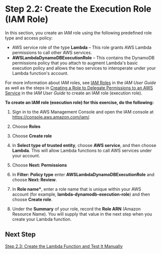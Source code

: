 # Step 2\.2: Create the Execution Role \(IAM Role\)<a name="with-dynamodb-create-execution-role"></a>

In this section, you create an IAM role using the following predefined role type and access policy:
+ AWS service role of the type **Lambda** – This role grants AWS Lambda permissions to call other AWS services\. 
+ **AWSLambdaDynamoDBExecutionRole** – This contains the DynamoDB permissions policy that you attach to augment Lambda's basic execution policy and allows the two services to interoperate under your Lambda function's account\.

 For more information about IAM roles, see [IAM Roles](https://docs.aws.amazon.com/IAM/latest/UserGuide/id_roles.html) in the *IAM User Guide* as well as the steps in [Creating a Role to Delegate Permissions to an AWS Service](https://docs.aws.amazon.com/IAM/latest/UserGuide/id_roles_create_for-service.html) in the *IAM User Guide* to create an IAM role \(execution role\)\. 

**To create an IAM role \(execution role\) for this exercise, do the following:**

1. Sign in to the AWS Management Console and open the IAM console at [https://console\.aws\.amazon\.com/iam/](https://console.aws.amazon.com/iam/)\.

1. Choose **Roles**

1. Choose **Create role**

1. In **Select type of trusted entity**, choose **AWS service**, and then choose **Lambda**\. This will allow Lambda functions to call AWS services under your account\.

1. Choose **Next: Permissions**

1. In **Filter: Policy type** enter **AWSLambdaDynamoDBExecutionRole** and choose **Next: Review**\. 

1. In **Role name\***, enter a role name that is unique within your AWS account \(for example, **lambda\-dynamodb\-execution\-role**\) and then choose **Create role**\. 

1. Under the **Summary** of your role, record the **Role ARN** \(Amazon Resource Name\)\. You will supply that value in the next step when you create your Lambda function\.

## Next Step<a name="with-ddb-next-step-3"></a>

[Step 2\.3: Create the Lambda Function and Test It Manually](with-dynamodb-create-function.md)